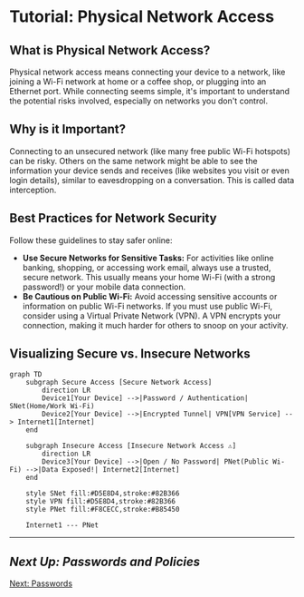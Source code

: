 # Tutorial: Physical Network Access 

## What is Physical Network Access?

Physical network access means connecting your device to a network, like joining a Wi-Fi network at home or a coffee shop, or plugging into an Ethernet port. While connecting seems simple, it's important to understand the potential risks involved, especially on networks you don't control.

## Why is it Important?

Connecting to an unsecured network (like many free public Wi-Fi hotspots) can be risky. Others on the same network might be able to see the information your device sends and receives (like websites you visit or even login details), similar to eavesdropping on a conversation. This is called data interception.

## Best Practices for Network Security

Follow these guidelines to stay safer online:

*   **Use Secure Networks for Sensitive Tasks:** For activities like online banking, shopping, or accessing work email, always use a trusted, secure network. This usually means your home Wi-Fi (with a strong password!) or your mobile data connection.
*   **Be Cautious on Public Wi-Fi:** Avoid accessing sensitive accounts or information on public Wi-Fi networks. If you must use public Wi-Fi, consider using a Virtual Private Network (VPN). A VPN encrypts your connection, making it much harder for others to snoop on your activity.

## Visualizing Secure vs. Insecure Networks

```mermaid
graph TD
    subgraph Secure Access [Secure Network Access]
        direction LR
        Device1[Your Device] -->|Password / Authentication| SNet(Home/Work Wi-Fi)
        Device2[Your Device] -->|Encrypted Tunnel| VPN[VPN Service] --> Internet1[Internet]
    end

    subgraph Insecure Access [Insecure Network Access ⚠️]
        direction LR
        Device3[Your Device] -->|Open / No Password| PNet(Public Wi-Fi) -->|Data Exposed!| Internet2[Internet]
    end

    style SNet fill:#D5E8D4,stroke:#82B366
    style VPN fill:#D5E8D4,stroke:#82B366
    style PNet fill:#F8CECC,stroke:#B85450

    Internet1 --- PNet
```

---
*Next Up: Passwords and Policies*
---
[Next: Passwords](4_PASSWORDS.md)